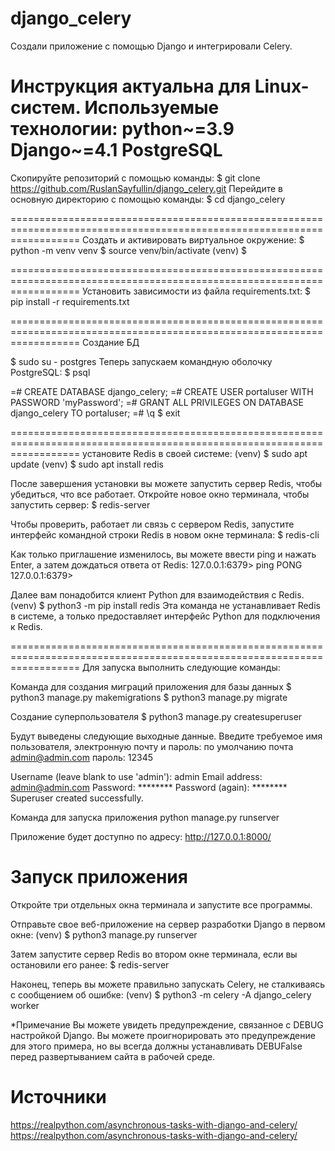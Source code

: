 # django_celery
Cоздали приложение с помощью Django и интегрировали Celery.

Инструкция актуальна для Linux-систем.
Используемые технологии:
    python~=3.9
    Django~=4.1
    PostgreSQL
========================================================================================================================
Скопируйте репозиторий с помощью команды:
$ git clone https://github.com/RuslanSayfullin/django_celery.git
Перейдите в основную директорию с помощью команды: 
$ cd django_celery

========================================================================================================================
Создать и активировать виртуальное окружение:
$ python -m venv venv
$ source venv/bin/activate
(venv) $

========================================================================================================================
Установить зависимости из файла requirements.txt:
$ pip install -r requirements.txt

========================================================================================================================
Создание БД

$ sudo su - postgres
Теперь запускаем командную оболочку PostgreSQL:
$ psql 

=# CREATE DATABASE django_celery;
=# CREATE USER portaluser WITH PASSWORD 'myPassword';
=# GRANT ALL PRIVILEGES ON DATABASE django_celery TO portaluser;
=# \q
$ exit

========================================================================================================================
установите Redis в своей системе:
(venv) $ sudo apt update
(venv) $ sudo apt install redis

После завершения установки вы можете запустить сервер Redis, чтобы убедиться, что все работает.
Откройте новое окно терминала, чтобы запустить сервер:
$ redis-server

Чтобы проверить, работает ли связь с сервером Redis, запустите интерфейс командной строки Redis в новом окне терминала:
$ redis-cli

Как только приглашение изменилось, вы можете ввести ping и нажать Enter, а затем дождаться ответа от Redis:
127.0.0.1:6379> ping
PONG
127.0.0.1:6379>

Далее вам понадобится клиент Python для взаимодействия с Redis.
(venv) $ python3 -m pip install redis
Эта команда не устанавливает Redis в системе, а только предоставляет интерфейс Python для подключения к Redis.


========================================================================================================================
Для запуска выполнить следующие команды:

Команда для создания миграций приложения для базы данных
$ python3 manage.py makemigrations
$ python3 manage.py migrate

Создание суперпользователя
$ python3 manage.py createsuperuser

Будут выведены следующие выходные данные. Введите требуемое имя пользователя, электронную почту и пароль:
по умолчанию почта admin@admin.com пароль: 12345

Username (leave blank to use 'admin'): admin
Email address: admin@admin.com
Password: ********
Password (again): ********
Superuser created successfully.

Команда для запуска приложения
python manage.py runserver

Приложение будет доступно по адресу: http://127.0.0.1:8000/


Запуск приложения
========================================================================================================================
Откройте три отдельных окна терминала и запустите все программы.

Отправьте свое веб-приложение на сервер разработки Django в первом окне:
(venv) $ python3 manage.py runserver

Затем запустите сервер Redis во втором окне терминала, если вы остановили его ранее:
$ redis-server

Наконец, теперь вы можете правильно запускать Celery, не сталкиваясь с сообщением об ошибке:
(venv) $ python3 -m celery -A django_celery worker

*Примечание
Вы можете увидеть предупреждение, связанное с DEBUG настройкой Django. Вы можете проигнорировать это предупреждение для 
этого примера, но вы всегда должны устанавливать DEBUFalse перед развертыванием сайта в рабочей среде.

Источники
========================================================================================================================
https://realpython.com/asynchronous-tasks-with-django-and-celery/
https://realpython.com/asynchronous-tasks-with-django-and-celery/




